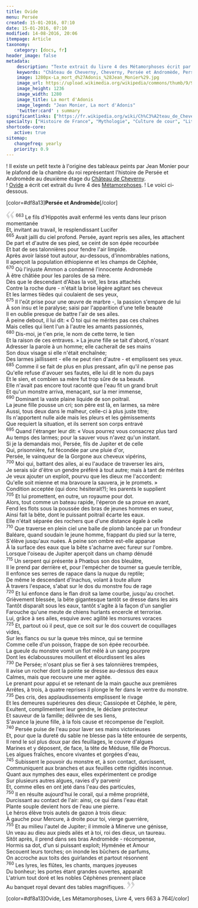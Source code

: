 ```yaml
---
title: Ovide 
menu: Persée
created: 15-01-2016, 07:10
date: 15-01-2016, 07:10
modified: 14-08-2016, 20:06
itempage: Article
taxonomy:
   category: [docs, fr]
header_image: false
metadata:
    description: "Texte extrait du livre 4 des Métamorphoses écrit par Ovide et utilisé par le peintre Jean Monier pour réaliser le plafond de la chambre du roi représentant l'histoire de Persée et Andromède au deuxième étage du Château de Cheverny"
    keywords: "Château de Cheverny, Cheverny, Persée et Andromède, Persée, Andromède, Ovide, Les Métamorphoses, Jean Monier"
    image: 1280px-La_mort_d%27Adonis_%28Jean_Monier%29.jpg
    image_url: https://upload.wikimedia.org/wikipedia/commons/thumb/9/90/La_mort_d%27Adonis_%28Jean_Monier%29.jpg
    image_height: 1236
    image_width: 1280
    image_title: La mort d'Adonis
    image_legend: "Jean Monier, La mort d'Adonis"
    'twitter:card' : summary
significantlinks: ["https://fr.wikipedia.org/wiki/Ch%C3%A2teau_de_Cheverny"]
specialty: ["Histoire de France", "Mythologie", "Culture de cour", "Littérature de l'Empire Romain", "Littérature romaine impériale"]
shortcode-core:
   active: true
sitemap:
   changefreq: yearly
   priority: 0.9
---
```

! Il existe un petit texte à l'origine des tableaux peints par Jean Monier pour le plafond de la chambre du roi représentant l'histoire de Persée et Andromède au deuxième étage du [Château de Cheverny][1].  
! [Ovide][2] a écrit cet extrait du livre 4 des [Métamorphoses][3].
! Le voici ci-dessous.

[color=#df8a13]**Persée et Andromède**[/color]  

<span><svg id="quotesleft" xmlns="http://www.w3.org/2000/svg" version="1" width="22px" height="22px" viewBox="0 0 78 78" fill="lightgrey" opacity="1"><path d="M76.5 9.0009L57.0898 32.605c-.88226 1.10283-.88226 1.54397-.88226 1.76454 0 1.10286 1.76455 3.30857 2.8674 4.632l13.0167 14.99877L61.50123 74.9545 50.4727 59.51456c-2.87047-3.97028-10.80793-15.88413-10.80793-19.19267 0-1.76458.6617-2.4263 6.6171-9.7051C60.8395 12.74754 63.04522 10.98297 70.98575 3.0455L76.5 9.00092zm-38.16172 0L18.9281 32.605c-.88228 1.10283-.88228 1.54397-.88228 1.76454 0 1.10286 1.76457 3.30857 2.86742 4.632L33.92688 54.0003 23.3395 74.9545 12.30793 59.51456C9.44053 55.54428 1.5 43.63043 1.5 40.3219c0-1.76458.6617-2.4263 6.6171-9.7051C22.67475 12.74754 24.88043 10.98297 32.82097 3.0455l5.51732 5.9554z"/></svg></span>
<sup>663</sup> Le fils d'Hippotès avait enfermé les vents dans leur prison momentanée  
Et, invitant au travail, le resplendissant Lucifer  
<sup>665</sup> Avait jailli du ciel profond. Persée, ayant repris ses ailes, les attachent  
De part et d'autre de ses pied, se ceint de son épée recourbée  
Et bat de ses talonnières pour fendre l'air limpide.  
Après avoir laissé tout autour, au-dessous, d'innombrables nations,  
Il aperçoit la population éthiopienne et les champs de Céphée,  
<sup>670</sup> Où l'injuste Ammon a condamné l'innocente Andromède  
À être châtiée pour les paroles de sa mère.  
Dès que le descendant d'Abas la voit, les bras attachés  
Contre la roche dure - n'était la brise légère agitant ses cheveux  
Et les larmes tièdes qui coulaient de ses yeux,  
<sup>675</sup> Il l'eût prise pour une œuvre de marbre -, la passion s'empare de lui  
À son insu et le paralyse; saisi par l'apparition d'une telle beauté  
Il en oublie presque de battre l'air de ses ailes.  
À peine debout, il lui dit: « Ô toi qui ne mérites pas ces chaînes  
Mais celles qui lient l'un à l'autre les amants passionnés,  
<sup>680</sup> Dis-moi, je t'en prie, le nom de cette terre, le tien  
Et la raison de ces entraves. » La jeune fille se tait d'abord, n'osant  
Adresser la parole à un homme; elle cacherait de ses mains  
Son doux visage si elle n'était enchaînée;  
Des larmes jaillissent - elle ne peut rien d'autre - et emplissent ses yeux.  
<sup>685</sup> Comme il se fait de plus en plus pressant, afin qu'il ne pense pas  
Qu'elle refuse d'avouer ses fautes, elle lui dit le nom du pays  
Et le sien, et combien sa mère fut trop sûre de sa beauté.  
Elle n'avait pas encore tout raconté que l'eau fit un grand bruit  
Et qu'un monstre arriva, menaçant, sur la mer immense,  
<sup>690</sup> Dominant la vaste plaine liquide de son poitrail.  
La jeune fille pousse un cri; son père est là, en larmes, sa mère  
Aussi, tous deux dans le malheur, celle-ci à plus juste titre;   
Ils n'apportent nulle aide mais les pleurs et les gémissements  
Que requiert la situation, et ils serrent son corps entravé  
<sup>695</sup> Quand l'étranger leur dit: « Vous pourrez vous consacrez plus tard  
Au temps des larmes; pour la sauver vous n'avez qu'un instant.  
Si je la demandais moi, Persée, fils de Jupiter et de celle  
Qui, prisonnière, fut fécondée par une pluie d'or,  
Persée, le vainqueur de la Gorgone aux cheveux vipérins,  
<sup>700</sup> Moi qui, battant des ailes, ai eu l'audace de traverser les airs,  
Je serais sûr d'être un gendre préféré à tout autre; mais à tant de mérites  
Je veux ajouter un exploit, pourvu que les dieux me l'accordent:  
Qu'elle soit mienne et ma bravoure la sauvera, je le promets. »  
Condition acceptée (qui donc hésiterait?); les parents le supplient  
<sup>705</sup> Et lui promettent, en outre, un royaume pour dot.  
Alors, tout comme un bateau rapide, l'éperon de sa proue en avant,  
Fend les flots sous la poussée des bras de jeunes hommes en sueur,  
Ainsi fait la bête, dont le puissant poitrail écarte les eaux.  
Elle n'était séparée des rochers que d'une distance égale à celle  
<sup>710</sup> Que traverse en plein ciel une balle de plomb lancée par un frondeur  
Baléare, quand soudain le jeune homme, frappant du pied sur la terre,  
S'élève jusqu'aux nuées. À peine son ombre est-elle apparue  
À la surface des eaux que la bête s'acharne avec fureur sur l'ombre.  
Lorsque l'oiseau de Jupiter aperçoit dans un champ dénudé  
<sup>715</sup> Un serpent qui présente à Phœbus son dos bleuâtre,  
Il le prend par derrière et, pour l'empécher de tourner sa gueule terrible,  
Il enfonce ses serres de rapace dans la nuque du reptile;  
De même le descendant d'Inachus, volant à toute allure  
À travers l'espace, s'abat sur le dos du monstre fou de rage  
<sup>720</sup> Et lui enfonce dans le flan droit sa lame courbe, jusqu'au crochet.  
Grièvement blessée, la bête gigantesque tantôt se dresse dans les airs  
Tantôt disparaît sous les eaux, tantôt s'agite à la façon d'un sanglier  
Farouche qu'une meute de chiens hurlants encercle et terrorise.  
Lui, grâce à ses ailes, esquive avec agilité les morsures voraces  
<sup>725</sup> Et, partout où il peut, que ce soit sur le dos couvert de coquillages vides,  
Sur les flancs ou sur la queue très mince, qui se termine  
Comme celle d'un poisson, frappe de son épée recourbée.  
La gueule du monstre vomit un flot mêlé à un sang pourpre  
Dont les éclaboussures mouillent et élourdissent les ailes  
<sup>730</sup> De Persée; n'osant plus se fier à ses talonnières trempées,  
Il avise un rocher dont la pointe se dresse au-dessus des eaux  
Calmes, mais que recouvre une mer agitée.  
Le prenant pour appui et se retenant de la main gauche aux premières  
Arrêtes, à trois, à quatre reprises il plonge le fer dans le ventre du monstre.  
<sup>735</sup> Des cris, des applaudissements emplissent le rivage  
Et les demeures supérieures des dieux; Cassiopée et Céphée, le père,  
Exultent, complimentent leur gendre, le déclare protecteur  
Et sauveur de la famille; délivrée de ses liens,  
S'avance la jeune fille, à la fois cause et récompense de l'exploit.  
<sup>740</sup> Persée puise de l'eau pour laver ses mains victorieuses  
Et, pour que la dureté du sable ne blesse pas la tête entourée de serpents,  
Il rend le sol plus doux par des feuillages, le couvre d'algues  
Marines et y déposent, de face, la tête de Méduse, fille de Phorcus.  
Les algues fraîches, encore vivantes et gorgées d'eau,  
<sup>745</sup> Subissent le pouvoir du monstre et, à son contact, durcissent,  
Communiquent aux branches et aux feuilles cette rigidités inconnue.  
Quant aux nymphes des eaux, elles expérimentent ce prodige  
Sur plusieurs autres algues, ravies d'y parvenir  
Et, comme elles en ont jeté dans l'eau des particules,  
<sup>750</sup> Il en résulte aujourd'hui le corail, qui a même propriété,  
Durcissant au contact de l'air: ainsi, ce qui dans l'eau était  
Plante souple devient hors de l'eau une pierre.  
Le héros élève trois autels de gazon à trois dieux:  
À gauche pour Mercure, à droite pour toi, vierge guerrière,  
<sup>755</sup> Et au milieu l'autel de Jupiter; il immole à Minerve une génisse,  
Un veau au dieu aux pieds ailés et à toi, roi des dieux, un taureau.  
Sitôt après, il prend dans ses bras Andromède - récompense,  
Hormis sa dot, d'un si puissant exploit; Hyménée et Amour  
Secouent leurs torches; on inonde les bûchers de parfums,  
On accroche aux toits des guirlandes et partout résonnent  
<sup>760</sup> Les lyres, les flûtes, les chants, marques joyeuses  
Du bonheur; les portes étant grandes ouvertes, apparaît  
L'atrium tout doré et les nobles Céphènes prennent place  
Au banquet royal devant des tables magnifiques. <span><svg id="quotesright" xmlns="http://www.w3.org/2000/svg" version="1" width="22px" height="22px" viewBox="0 0 78 78" fill="lightgrey" opacity="1"><path d="M1.5 68.9991L20.9102 45.395c.88226-1.10283.88226-1.54397.88226-1.76454 0-1.10286-1.76455-3.30857-2.8674-4.632L5.90836 23.9997 16.49877 3.0455 27.5273 18.48544c2.87047 3.97028 10.80793 15.88413 10.80793 19.19267 0 1.76458-.6617 2.4263-6.6171 9.7051C17.1605 65.25246 14.95478 67.01703 7.01425 74.9545L1.5 68.99908zm38.16172 0L59.0719 45.395c.88228-1.10283.88228-1.54397.88228-1.76454 0-1.10286-1.76457-3.30857-2.86742-4.632L44.07312 23.9997 54.6605 3.0455l11.03157 15.43992C68.55947 22.45572 76.5 34.36957 76.5 37.6781c0 1.76458-.6617 2.4263-6.6171 9.7051C55.32526 65.25246 53.11957 67.01703 45.17904 74.9545l-5.51732-5.9554z"/></svg></span>

[color=#df8a13]Ovide, Les Métamorphoses, Livre 4, vers 663 à 764[/color]  

[1]: https://fr.wikipedia.org/wiki/Ch%C3%A2teau_de_Cheverny "https://fr.wikipedia.org/wiki/Château_de_Cheverny"
[2]: https://fr.wikipedia.org/wiki/Ovide "https://fr.wikipedia.org/wiki/Ovide"
[3]: https://fr.wikipedia.org/wiki/M%C3%A9tamorphoses_(Ovide) "https://fr.wikipedia.org/wiki/Métamorphoses_(Ovide)"
